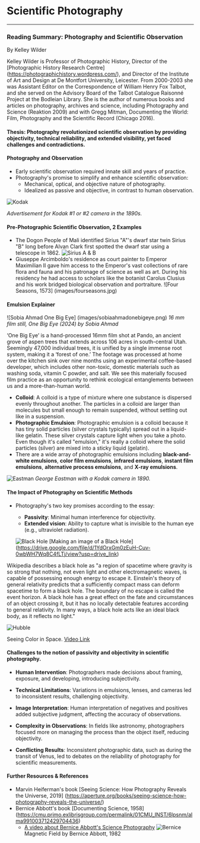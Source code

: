 # Scientific Photography

---

### Reading Summary: Photography and Scientific Observation
By Kelley Wilder

Kelley Wilder is Professor of Photographic History, Director of the [Photographic History Research Centre] (https://photographichistory.wordpress.com/), and Director of the Institute of Art and Design at De Montfort University, Leicester. From 2000-2003 she was Assistant Editor on the Correspondence of William Henry Fox Talbot, and she served on the Advisory Board of the Talbot Catalogue Raisonné Project at the Bodleian Library. She is the author of numerous books and articles on photography, archives and science, including Photography and Science (Reaktion 2009) and with Gregg Mitman, Documenting the World: Film, Photography and the Scientific Record (Chicago 2016).



#### **Thesis**: Photography revolutionized scientific observation by providing objectivity, technical reliability, and extended visibility, yet faced challenges and contradictions.

#### **Photography and Observation**
- Early scientific observation required innate skill and years of practice.
- Photography's promise to simplify and enhance scientific observation:
  - Mechanical, optical, and objective nature of photography.
  - Idealized as passive and objective, in contrast to human observation.

![Kodak](images/kodak.jpg)

*Advertisement for Kodak #1 or #2 camera in the 1890s.*

#### Pre-Photographic Scientific Observation, 2 Examples

- The Dogon People of Mali identified Sirius "A"'s dwarf star twin Sirius "B" long before Alvan Clark first spotted the dwarf star using a telescope in 1862.
![Sirius A & B](images/siruisab.jpg)
- Giuseppe Arcimboldo's residence as court painter to  Emperor Maximilian II gave him access to the Emperor's vast collections of rare flora and fauna and his patronage of science as well as art. During his residency he had access to scholars like the botanist Carolus Clusius and his work bridged biological observation and portraiture. 
![Four Seasons, 1573] (images/fourseasons.jpg)

#### **Emulsion Explainer**
![Sobia Ahmad One Big Eye] (images/sobiaahmadonebigeye.png)
*16 mm film still, One Big Eye (2024) by Sobia Ahmad*

‘One Big Eye’ is a hand-processed 16mm film shot at Pando, an ancient grove of aspen trees that extends across 106 acres in south-central Utah. Seemingly 47,000 individual trees, it is unified by a single immense root system, making it a ‘forest of one.’
The footage was processed at home over the kitchen sink over nine months using an experimental coffee-based developer, which includes other non-toxic, domestic materials such as washing soda, vitamin C powder, and salt. We see this materially focused film practice as an opportunity to rethink ecological entanglements between us and a more-than-human world.

- **Colloid**: A colloid is a type of mixture where one substance is dispersed evenly throughout another. The particles in a colloid are larger than molecules but small enough to remain suspended, without settling out like in a suspension. 
- **Photographic Emulsion**: Photographic emulsion is a colloid because it has tiny solid particles (silver crystals typically) spread out in a liquid-like gelatin. These silver crystals capture light when you take a photo. Even though it's called "emulsion," it's really a colloid where the solid particles (silver) are mixed into a sticky liquid (gelatin).
- There are a wide array of photographic emulsions including **black-and-white emulsions**, **color film emulsions**, **infrared emulsions**, **instant film emulsions**, **alternative process emulsions**, and **X-ray emulsions**.

![Eastman](images/George-Eastman-SS-photograph-Gallia-Frederick-Church-February-1890.jpg)
*George Eastman with a Kodak camera in 1890.*


#### **The Impact of Photography on Scientific Methods**

- Photography's two key promises according to the essay:
  - **Passivity**: Minimal human interference for objectivity.
  - **Extended vision**: Ability to capture what is invisible to the human eye (e.g., ultraviolet radiation).

  ![Black Hole](images/blackhole.jpg)
  [Making an image of a Black Hole] (https://drive.google.com/file/d/1YdOrxGm0zEuH-Cuv-0wbWH7Wq8C4fLTj/view?usp=drive_link)

Wikipedia describes a black hole as "a region of spacetime where gravity is so strong that nothing, not even light and other electromagnetic waves, is capable of possessing enough energy to escape it. Einstein's theory of general relativity predicts that a sufficiently compact mass can deform spacetime to form a black hole. The boundary of no escape is called the event horizon. A black hole has a great effect on the fate and circumstances of an object crossing it, but it has no locally detectable features according to general relativity. In many ways, a black hole acts like an ideal black body, as it reflects no light."

![Hubble](images/Hubble_Hero.jpg)

Seeing Color in Space. [Video Link](https://drive.google.com/file/d/1U_ZPWdqXMYc6pRAcYBIB0Y5IPwL-_0TG/view?usp=sharing)

#### Challenges to the notion of passivity and objectivity in scientific photography.

- **Human Intervention**: Photographers made decisions about framing, exposure, and developing, introducing subjectivity.

- **Technical Limitations**: Variations in emulsions, lenses, and cameras led to inconsistent results, challenging objectivity.

- **Image Interpretation**: Human interpretation of negatives and positives added subjective judgment, affecting the accuracy of observations.
- **Complexity in Observations**: In fields like astronomy, photographers focused more on managing the process than the object itself, reducing objectivity.
- **Conflicting Results**: Inconsistent photographic data, such as during the transit of Venus, led to debates on the reliability of photography for scientific measurements.

#### Further Resources & References
- Marvin Heiferman's book [Seeing Science:
How Photography Reveals the Universe, 2019] (https://aperture.org/books/seeing-science-how-photography-reveals-the-universe/)
- Bernice Abbott's book [Documenting Science, 1958] (https://cmu.primo.exlibrisgroup.com/permalink/01CMU_INST/6lpsnm/alma991003712429704436)
	- [A video about Bernice Abbott's Science Photography](https://drive.google.com/file/d/1YdOrxGm0zEuH-Cuv-0wbWH7Wq8C4fLTj/view?usp=drive_link)
![Bernice](images/berniceabbott82.png) Magnetic Field by Bernice Abbott, 1982


